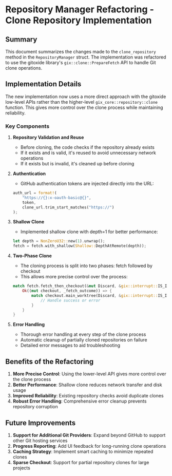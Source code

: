 # Repository Manager Refactoring - Clone Repository Implementation

## Summary

This document summarizes the changes made to the `clone_repository` method in the `RepositoryManager` struct. The implementation was refactored to use the gitoxide library's `gix::clone::PrepareFetch` API to handle Git clone operations.

## Implementation Details

The new implementation now uses a more direct approach with the gitoxide low-level APIs rather than the higher-level `gix_core::repository::clone` function. This gives more control over the clone process while maintaining reliability.

### Key Components

1. **Repository Validation and Reuse**
   - Before cloning, the code checks if the repository already exists
   - If it exists and is valid, it's reused to avoid unnecessary network operations
   - If it exists but is invalid, it's cleaned up before cloning

2. **Authentication**
   - GitHub authentication tokens are injected directly into the URL:
   ```rust
   auth_url = format!(
       "https://{}:x-oauth-basic@{}", 
       token, 
       clone_url.trim_start_matches("https://")
   );
   ```

3. **Shallow Clone**
   - Implemented shallow clone with depth=1 for better performance:
   ```rust
   let depth = NonZeroU32::new(1).unwrap();
   fetch = fetch.with_shallow(Shallow::DepthAtRemote(depth));
   ```

4. **Two-Phase Clone**
   - The cloning process is split into two phases: fetch followed by checkout
   - This allows more precise control over the process:
   ```rust
   match fetch.fetch_then_checkout(&mut Discard, &gix::interrupt::IS_INTERRUPTED) {
       Ok((mut checkout, _fetch_outcome)) => {
           match checkout.main_worktree(Discard, &gix::interrupt::IS_INTERRUPTED) {
               // Handle success or error
           }
       }
   }
   ```

5. **Error Handling**
   - Thorough error handling at every step of the clone process
   - Automatic cleanup of partially cloned repositories on failure
   - Detailed error messages to aid troubleshooting

## Benefits of the Refactoring

1. **More Precise Control**: Using the lower-level API gives more control over the clone process
2. **Better Performance**: Shallow clone reduces network transfer and disk usage
3. **Improved Reliability**: Existing repository checks avoid duplicate clones
4. **Robust Error Handling**: Comprehensive error cleanup prevents repository corruption

## Future Improvements

1. **Support for Additional Git Providers**: Expand beyond GitHub to support other Git hosting services
2. **Progress Reporting**: Add UI feedback for long-running clone operations
3. **Caching Strategy**: Implement smart caching to minimize repeated clones
4. **Sparse Checkout**: Support for partial repository clones for large projects